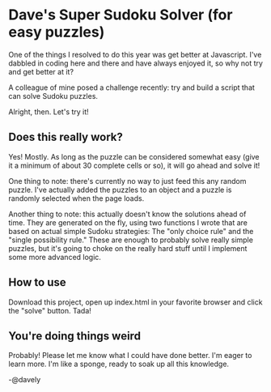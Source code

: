 # Dave's Super Sudoku Solver (for easy puzzles)

One of the things I resolved to do this year was get better at Javascript. I've dabbled in coding here and there and have always enjoyed it, so why not try and get better at it?

A colleague of mine posed a challenge recently: try and build a script that can solve Sudoku puzzles.

Alright, then. Let's try it!

## Does this really work?
Yes! Mostly. As long as the puzzle can be considered somewhat easy (give it a minimum of about 30 complete cells or so), it will go ahead and solve it!

One thing to note: there's currently no way to just feed this any random puzzle. I've actually added the puzzles to an object and a puzzle is randomly selected when the page loads.

Another thing to note: this actually doesn't know the solutions ahead of time. They are generated on the fly, using two functions I wrote that are based on actual simple Sudoku strategies: The "only choice rule" and the "single possibility rule." These are enough to probably solve really simple puzzles, but it's going to choke on the really hard stuff until I implement some more advanced logic.

## How to use

Download this project, open up index.html in your favorite browser and click the "solve" button. Tada!

## You're doing things weird

Probably! Please let me know what I could have done better. I'm eager to learn more. I'm like a sponge, ready to soak up all this knowledge.

-@davely